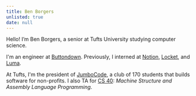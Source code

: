 ```yaml
---
title: Ben Borgers
unlisted: true
date: null
---
```


Hello! I’m <span class="font-handwriting font-medium">Ben Borgers</span>, a senior at Tufts University studying computer science.

I'm an engineer at [Buttondown](https://buttondown.email). Previously, I interned at [Notion](https://notion.so/product), [Locket](https://locket.camera), and [Luma](https://lu.ma).

At Tufts, I'm the president of [JumboCode](https://jumbocode.org), a club of 170 students that builds software for non-profits. I also TA for [CS 40](https://www.cs.tufts.edu/cs/40): _Machine Structure and Assembly Language Programming_.
